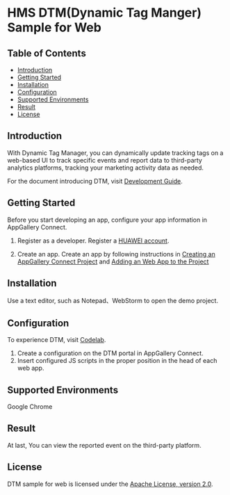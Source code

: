 # HMS DTM(Dynamic Tag Manger) Sample for Web

## Table of Contents

 * [Introduction](#introduction)
 * [Getting Started](#getting-started)
 * [Installation](#installation)
 * [Configuration ](#configuration)
 * [Supported Environments](#supported-environments)
 * [Result](#result)
 * [License](#license)

## Introduction
With Dynamic Tag Manager, you can dynamically update tracking tags on a web-based UI to track specific events and report data to third-party analytics platforms, tracking your marketing activity data as needed.

For the document introducing DTM, visit [Development Guide](https://developer.huawei.com/consumer/en/doc/development/HMSCore-Guides/introduction-0000001050043907).

## Getting Started
Before you start developing an app, configure your app information in AppGallery Connect.
1. Register as a developer.
Register a [HUAWEI account](https://developer.huawei.com/consumer/en/doc/20300).

2. Create an app.
Create an app by following instructions in [Creating an AppGallery Connect Project](https://developer.huawei.com/consumer/en/doc/development/AppGallery-connect-Guides/agc-get-started-web#h1-1594605371607) and [Adding an Web App to the Project](https://developer.huawei.com/consumer/en/doc/development/AppGallery-connect-Guides/agc-get-started-web#h1-1594605413814)

## Installation
Use a text editor, such as Notepad、WebStorm to open the demo project.

## Configuration
To experience DTM, visit [Codelab](https://developer.huawei.com/consumer/en/codelab/HMSDTMKit-Web/index.html#0).

1. Create a configuration on the DTM portal in AppGallery Connect.
2. Insert configured JS scripts in the proper position in the head of each web app.

## Supported Environments
Google Chrome

## Result
At last, You can view the reported event on the third-party platform.

## License
DTM sample for web is licensed under the [Apache License, version 2.0](http://www.apache.org/licenses/LICENSE-2.0).
